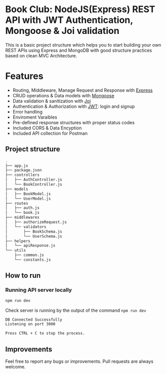 # Book Club: NodeJS(Express) REST API with JWT Authentication, Mongoose & Joi validation

This is a basic project structure which helps you to start building your own REST APIs using Express and MongoDB with good structure practices based on clean MVC Architecture.

# Features
- Routing, Middleware, Manage Request and Response with [Express](https://expressjs.com/)
- CRUD operations & Data models with [Mongoose](https://mongoosejs.com/)
- Data validation & sanitization with [Joi](https://joi.dev/api/)
- Authentication & Authorization with [JWT](https://jwt.io/): login and signup
- Error handling
- Enviroment Varaibles
- Pre-defined response structures with proper status codes
- Included CORS & Data Encyption
- Included API collection for Postman

## Project structure

```sh
.
├── app.js
├── package.json
├── controllers
│   ├── AuthController.js
│   └── BookController.js
├── models
│   ├── BookModel.js
│   └── UserModel.js
├── routes
│   ├── auth.js
│   └── book.js
├── middlewares
│   ├── authorizeRequest.js
│   └── validators
│       ├── BookSchema.js
│       └── UserSchema.js
├── helpers
│   └── apiResponse.js
└── utils
    ├── common.js
    └── constants.js
```

## How to run

### Running API server locally

```bash
npm run dev
```

Check server is running by the output of the command `npm run dev`

```bash
DB Connected Successfully
Listening on port 3000

Press CTRL + C to stop the process.
```

## Improvements

Feel free to report any bugs or improvements. Pull requests are always welcome.